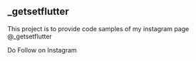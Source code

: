 ## _getsetflutter

This project is to provide code samples of my instagram page @_getsetflutter

Do Follow on Instagram